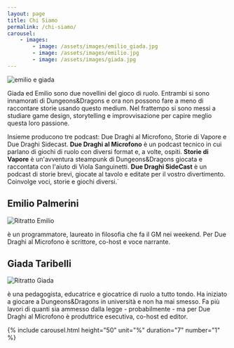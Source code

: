```yaml
---
layout: page
title: Chi Siamo 
permalink: /chi-siamo/
carousel: 
	- images: 
		- image: /assets/images/emilio_giada.jpg
		- image: /assets/images/emilio.jpg
		- image: /assets/images/giada.jpg
---
```


![emilio e giada](/assets/images/emilio_giada.jpg)

Giada ed Emilio sono due novellini del gioco di ruolo. Entrambi si sono innamorati di Dungeons&Dragons e ora non possono fare a meno di raccontare storie usando questo medium. Nel frattempo si sono messi a studiare game design, storytelling e improvvisazione per capire meglio questa loro passione.

Insieme producono tre podcast: Due Draghi al Microfono, Storie di Vapore e Due Draghi Sidecast. **Due Draghi al Microfono** è un podcast tecnico in cui parlano di giochi di ruolo con diversi format e, a volte, ospiti. **Storie di Vapore** è un'avventura steampunk di Dungeons&Dragons giocata e raccontata con l'aiuto di Viola Sanguinetti.
**Due Draghi SideCast** è un podcast di storie brevi, giocate al tavolo e editate per il vostro divertimento. Coinvolge voci, storie e giochi diversi.`

## Emilio Palmerini

![Ritratto Emilio](/assets/images/emilio.jpg)

è un programmatore, laureato in filosofia che fa il GM nei weekend. Per Due Draghi al Microfono è scrittore, co-host e voce narrante.

## Giada Taribelli

![Ritratto Giada](/assets/images/giada.jpg)

è una pedagogista, educatrice e giocatrice di ruolo a tutto tondo. Ha iniziato a giocare a Dungeons&Dragons in università e non ha mai smesso. Fa più lavori di quanti sia ammesso dalla legge - probabilmente - ma per Due Draghi al Microfono è produttrice esecutiva, co-host ed editor.

 {% include carousel.html height="50" unit="%" duration="7" number="1" %}